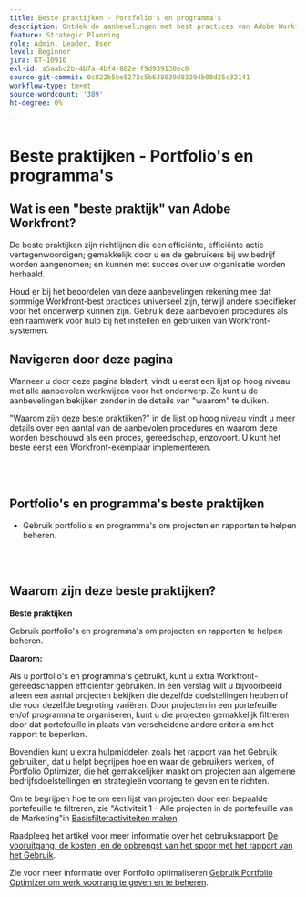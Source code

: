 ```yaml
---
title: Beste praktijken - Portfolio's en programma's
description: Ontdek de aanbevelingen met best practices van Adobe Workfront-experts over het instellen, beheren en gebruiken van portfolio's en programma's.
feature: Strategic Planning
role: Admin, Leader, User
level: Beginner
jira: KT-10916
exl-id: a5aabc2b-4b7a-4bf4-882e-f9d939130ec0
source-git-commit: 0c822b5be5272c5b638039d83294b00d25c32141
workflow-type: tm+mt
source-wordcount: '389'
ht-degree: 0%

---
```


# Beste praktijken - Portfolio&#39;s en programma&#39;s

## Wat is een &quot;beste praktijk&quot; van Adobe Workfront?

De beste praktijken zijn richtlijnen die een efficiënte, efficiënte actie vertegenwoordigen; gemakkelijk door u en de gebruikers bij uw bedrijf worden aangenomen; en kunnen met succes over uw organisatie worden herhaald.

Houd er bij het beoordelen van deze aanbevelingen rekening mee dat sommige Workfront-best practices universeel zijn, terwijl andere specifieker voor het onderwerp kunnen zijn. Gebruik deze aanbevolen procedures als een raamwerk voor hulp bij het instellen en gebruiken van Workfront-systemen.

## Navigeren door deze pagina

Wanneer u door deze pagina bladert, vindt u eerst een lijst op hoog niveau met alle aanbevolen werkwijzen voor het onderwerp. Zo kunt u de aanbevelingen bekijken zonder in de details van &quot;waarom&quot; te duiken.

&quot;Waarom zijn deze beste praktijken?&quot; in de lijst op hoog niveau vindt u meer details over een aantal van de aanbevolen procedures en waarom deze worden beschouwd als een proces, gereedschap, enzovoort. U kunt het beste eerst een Workfront-exemplaar implementeren.

</br>
</br>

## Portfolio&#39;s en programma&#39;s beste praktijken

* Gebruik portfolio&#39;s en programma&#39;s om projecten en rapporten te helpen beheren.

</br>
</br>

## Waarom zijn deze beste praktijken?

**Beste praktijken**

Gebruik portfolio&#39;s en programma&#39;s om projecten en rapporten te helpen beheren.

**Daarom:**

Als u portfolio&#39;s en programma&#39;s gebruikt, kunt u extra Workfront-gereedschappen efficiënter gebruiken. In een verslag wilt u bijvoorbeeld alleen een aantal projecten bekijken die dezelfde doelstellingen hebben of die voor dezelfde begroting variëren. Door projecten in een portefeuille en/of programma te organiseren, kunt u die projecten gemakkelijk filtreren door dat portefeuille in plaats van verscheidene andere criteria om het rapport te beperken.

Bovendien kunt u extra hulpmiddelen zoals het rapport van het Gebruik gebruiken, dat u helpt begrijpen hoe en waar de gebruikers werken, of Portfolio Optimizer, die het gemakkelijker maakt om projecten aan algemene bedrijfsdoelstellingen en strategieën voorrang te geven en te richten.

Om te begrijpen hoe te om een lijst van projecten door een bepaalde portefeuille te filtreren, zie &quot;Activiteit 1 - Alle projecten in de portefeuille van de Marketing&quot;in [Basisfilteractiviteiten maken](https://experienceleague.adobe.com/docs/workfront-learn/tutorials-workfront/reporting/basic-reporting/create-a-basic-filter-activity.html).

Raadpleeg het artikel voor meer informatie over het gebruiksrapport [De vooruitgang, de kosten, en de opbrengst van het spoor met het rapport van het Gebruik](https://experienceleague.adobe.com/docs/workfront/using/manage-resources/resource-utilization/view-utilization-information.html?lang=en#track-progress-cost-and-revenue-with-the-utilization-report).

Zie voor meer informatie over Portfolio optimaliseren [Gebruik Portfolio Optimizer om werk voorrang te geven en te beheren](https://experienceleague.adobe.com/docs/workfront-learn/tutorials-workfront/manage-work/portfolios/prioritize-and-manage-work-with-portfolios.html).
